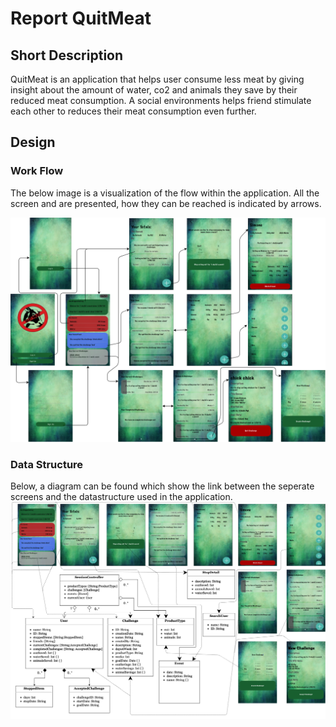 # Report QuitMeat

## Short Description
QuitMeat is an application that helps user consume less meat by giving insight about the amount of water, co2 and animals they save by their reduced meat consumption. A social environments helps friend stimulate each other to reduces their meat consumption even further.

## Design
### Work Flow
The below image is a visualization of the flow within the application. All the screen and are presented, how they can be reached is indicated by arrows.  
  
<img src="/doc/WorkFlow.png"/>

### Data Structure
Below, a diagram can be found which show the link between the seperate screens and the datastructure used in the application.
<img src="/doc/DataStructureDiagram.png"/>
